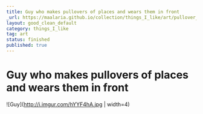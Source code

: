 ```yaml
---
title: Guy who makes pullovers of places and wears them in front
_url: https://maalaria.github.io/collection/things_I_like/art/pullover_guy.html
layout: good_clean_default
category: things_I_like
tag: art
status: finished
published: true
---
```


# Guy who makes pullovers of places and wears them in front

![Guy](http://i.imgur.com/hYYF4hA.jpg | width=4)
